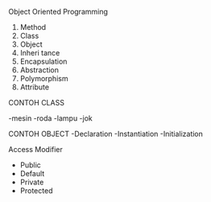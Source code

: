 Object Oriented Programming

1. Method
2. Class
3. Object
4. Inheri tance
5. Encapsulation
6. Abstraction
7. Polymorphism
8. Attribute

CONTOH CLASS

-mesin
-roda
-lampu
-jok

CONTOH OBJECT
-Declaration
-Instantiation
-Initialization

Access Modifier

- Public
- Default
- Private
- Protected
